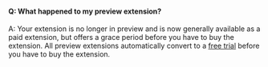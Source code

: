 #### Q: What happened to my preview extension?

A: Your extension is no longer in preview and 
is now generally available as a paid extension, 
but offers a grace period before you have to buy the extension. 
All preview extensions automatically convert to a 
[free trial](../organizations/billing/try-additional-features-vs.md) before you have to buy the extension.